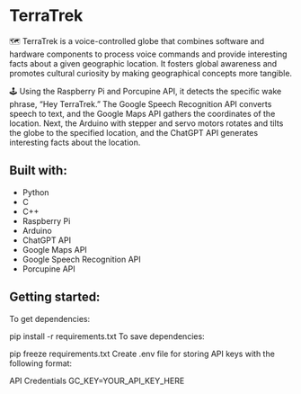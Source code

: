 # TerraTrek

🗺️ TerraTrek is a voice-controlled globe that combines software and hardware components to process voice commands and provide interesting facts about a given geographic location. It fosters global awareness and promotes cultural curiosity by making geographical concepts more tangible. 

🕹️ Using the Raspberry Pi and Porcupine API, it detects the specific wake phrase, “Hey TerraTrek.” The Google Speech Recognition API converts speech to text, and the Google Maps API gathers the coordinates of the location. Next, the Arduino with stepper and servo motors rotates and tilts the globe to the specified location, and the ChatGPT API generates interesting facts about the location. 

## Built with: 
* Python
* C
* C++
* Raspberry Pi
* Arduino
* ChatGPT API
* Google Maps API
* Google Speech Recognition API
* Porcupine API


## Getting started: 
To get dependencies:

pip install -r requirements.txt
To save dependencies:

pip freeze requirements.txt
Create .env file for storing API keys with the following format:

API Credentials
GC_KEY=YOUR_API_KEY_HERE


